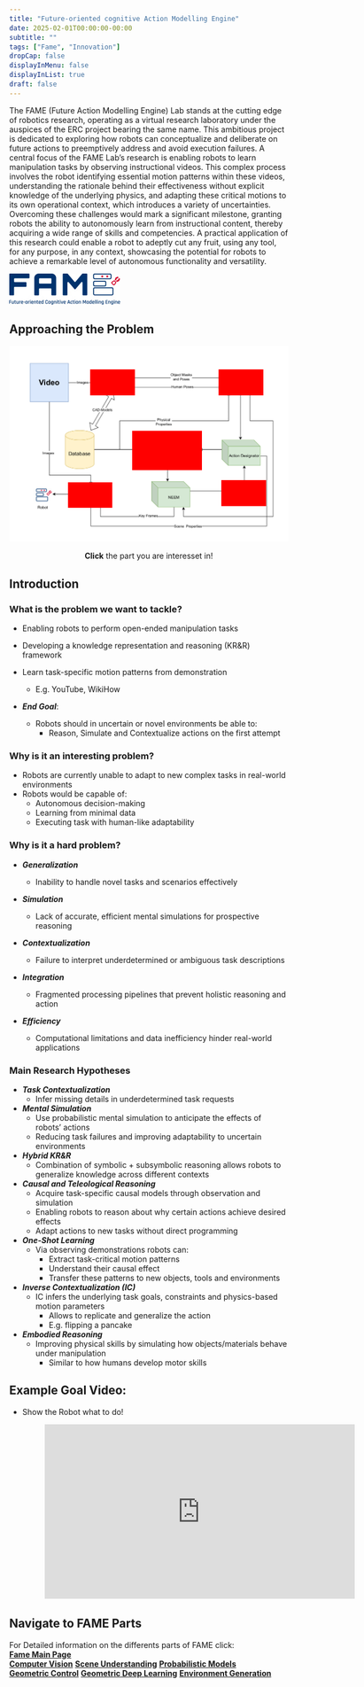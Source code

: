 ```yaml
---
title: "Future-oriented cognitive Action Modelling Engine"
date: 2025-02-01T00:00:00-00:00
subtitle: ""
tags: ["Fame", "Innovation"]
dropCap: false
displayInMenu: false
displayInList: true
draft: false
---
```


The FAME (Future Action Modelling Engine) Lab stands at the cutting edge of
robotics research, operating as a virtual research laboratory under the auspices of the
ERC project bearing the same name. This ambitious project is dedicated to
exploring how robots can conceptualize and deliberate on future actions to
preemptively address and avoid execution failures. A central focus of the FAME
Lab’s research is enabling robots to learn manipulation tasks by observing
instructional videos. This complex process involves the robot identifying essential
motion patterns within these videos, understanding the rationale behind their
effectiveness without explicit knowledge of the underlying physics, and adapting these
critical motions to its own operational context, which introduces a variety of
uncertainties. Overcoming these challenges would mark a significant milestone,
granting robots the ability to autonomously learn from instructional content, thereby
acquiring a wide range of skills and competencies. A practical application of this
research could enable a robot to adeptly cut any fruit, using any tool, for any
purpose, in any context, showcasing the potential for robots to achieve a remarkable
level of autonomous functionality and versatility.

![](img/fame_logo.jpg)


## Approaching the Problem

<div style="position: relative; width: 100%:">
  <img class="img" src="img/FAME_flow_chart.png" alt="">
  <a title="Computer Vision" class="img-hover-visible-hotspot" style="position:absolute; top:12%; left:29%; height:13%; width:16%; background: red;" href="../pose6d" target="_self"></a>
  <a title="Scene Understanding" class="img-hover-visible-hotspot" style="position:absolute; top:12%; left:75%; height:13%; width:16%; background: red;" href="../action_segmentation" target="_self"></a>
  <a title="Probabilistic Models" class="img-hover-visible-hotspot" style="position:absolute; top:68%; left:76%; height:13%; width:16%; background: red;" href="../prob_learning" target="_self"></a>
  <a title="Geometric Control" class="img-hover-visible-hotspot" style="position:absolute; top:69%; left:21%; height:13%; width:16%; background: red;" href="../motion_control" target="_self"></a>
  <a title="CRAM" class="img-hover-visible-hotspot" style="position:absolute; top:43%; left:44%; height:20%; width:25%; background: red;" href="../../fallschool/chapter2" target="_self"></a>
</div>
<p style="text-align:center;"><b>Click</b> the part you are interesset in!</p>


## Introduction

### What is the problem we want to tackle?

- Enabling robots to perform open-ended manipulation tasks
- Developing a knowledge representation and reasoning (KR&R) framework
- Learn task-specific motion patterns from demonstration
  - E.g. YouTube, WikiHow

- ***End Goal***:
  - Robots should in uncertain or novel environments be able to:
    - Reason, Simulate and Contextualize actions on the first attempt

### Why is it an interesting problem?

- Robots are currently unable to adapt to new complex tasks in real-world environments
- Robots would be capable of:
  - Autonomous decision-making
  - Learning from minimal data
  - Executing task with human-like adaptability

### Why is it a hard problem?

- ***Generalization***
  - Inability to handle novel tasks and scenarios effectively

- ***Simulation***
  - Lack of accurate, efficient mental simulations for prospective reasoning
- ***Contextualization***
  - Failure to interpret underdetermined or ambiguous task descriptions
- ***Integration***
  - Fragmented processing pipelines that prevent holistic reasoning and action
- ***Efficiency***
  - Computational limitations and data inefficiency hinder real-world applications

### Main Research Hypotheses

- ***Task Contextualization***
  - Infer missing details in underdetermined task requests
- ***Mental Simulation***
  - Use probabilistic mental simulation to anticipate the effects of robots’ actions
  - Reducing task failures and improving adaptability to uncertain environments
- ***Hybrid KR&R***
  - Combination of symbolic + subsymbolic reasoning allows robots to generalize knowledge across different contexts
- ***Causal and Teleological Reasoning***
  - Acquire task-specific causal models through observation and simulation
  - Enabling robots to reason about why certain actions achieve desired effects
  - Adapt actions to new tasks without direct programming
- ***One-Shot Learning***
  - Via observing demonstrations robots can:
    - Extract task-critical motion patterns
    - Understand their causal effect
    - Transfer these patterns to new objects, tools and environments
- ***Inverse Contextualization (IC)***
  - IC infers the underlying task goals, constraints and physics-based motion parameters
    - Allows to replicate and generalize the action
    - E.g. flipping a pancake
- ***Embodied Reasoning***
  - Improving physical skills by simulating how objects/materials behave under manipulation
    - Similar to how humans develop motor skills


## Example Goal Video:

- Show the Robot what to do! 
  <figure class="video_container">
    <iframe width="560" height="315" src="https://www.youtube.com/embed/_IQt39io0dE" title="YouTube video player" frameborder="0" allow="accelerometer; autoplay; clipboard-write; encrypted-media; gyroscope; picture-in-picture; web-share" referrerpolicy="strict-origin-when-cross-origin" allowfullscreen></iframe>
  </figure>

## Navigate to FAME Parts

<div>
  For Detailed information on the differents parts of FAME click:<br>
  <div class="btn-group" style="width:100%">
    <a class="btn btn-primary" style="width:100%;" target="_blank" href="../"><b>Fame Main Page</b></a>
  </div>
  <div class="btn-group" style="width:100%">
    <a class="btn btn-success" style="width:33.3%;" target="_blank" href="../pose6d"><b>Computer Vision</b></a>
    <a class="btn btn-success" style="width:33.3%;" target="_blank" href="../action_segmentation"><b>Scene Understanding</b></a>
    <a class="btn btn-success" style="width:33.3%;" target="_blank" href="../prob_learning"><b>Probabilistic Models</b></a>
  </div>
  <div class="btn-group" style="width:100%">
    <a class="btn btn-success" style="width:33.3%;" target="_blank" href="../motion_control"><b>Geometric Control</b></a>
    <a class="btn btn-success" style="width:33.3%;" target="_blank" href="../geometric_learning"><b>Geometric Deep Learning</b></a>
    <a class="btn btn-success" style="width:33.3%;" target="_blank" href="../enviroment"><b>Environment Generation</b></a>
  </div>
</div>
<br>


